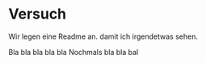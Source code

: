# Versuch
Wir legen eine Readme an. damit ich irgendetwas sehen.

Bla bla bla bla bla
Nochmals bla bla bal

